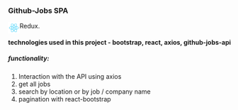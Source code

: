 ### Github-Jobs SPA
<img align="left" alt="React" width="26px" src="https://raw.githubusercontent.com/github/explore/80688e429a7d4ef2fca1e82350fe8e3517d3494d/topics/react/react.png" /> Redux.
#### technologies used in this project - bootstrap, react, axios, github-jobs-api
##### functionality: 
1. Interaction with the API using axios
2. get all jobs
3. search by location or by job / company name
4. pagination with react-bootstrap

